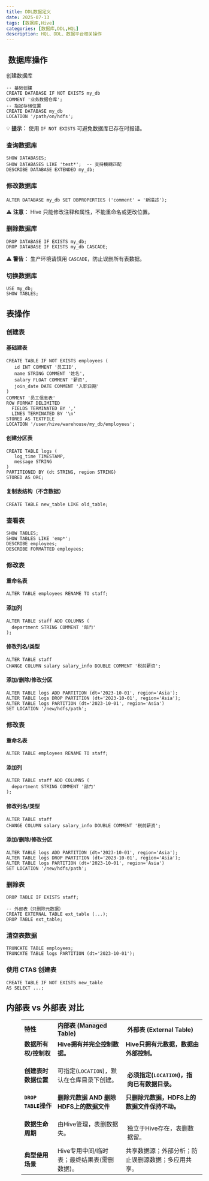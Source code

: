 ```yaml
---
title: DDL数据定义
date: 2025-07-13
tags: [数据库,Hive]
categories: [数据库,DDL,HQL]
description: HQL、DDL、数据平台相关操作
---
```


##  数据库操作

创建数据库

```
-- 基础创建
CREATE DATABASE IF NOT EXISTS my_db 
COMMENT '业务数据仓库';
-- 指定存储位置
CREATE DATABASE my_db 
LOCATION '/path/on/hdfs';
```

💡 ​**​提示：​**​ 使用 `IF NOT EXISTS` 可避免数据库已存在时报错。

### 查询数据库

```
SHOW DATABASES;
SHOW DATABASES LIKE 'test*';  -- 支持模糊匹配
DESCRIBE DATABASE EXTENDED my_db;
```

### 修改数据库

```
ALTER DATABASE my_db SET DBPROPERTIES ('comment' = '新描述');
```

⚠️ ​**​注意：​**​ Hive 只能修改注释和属性，不能重命名或更改位置。

### 删除数据库

```
DROP DATABASE IF EXISTS my_db;
DROP DATABASE IF EXISTS my_db CASCADE;
```

⚠️ ​**​警告：​**​ 生产环境请慎用 `CASCADE`，防止误删所有表数据。

### 切换数据库

```
USE my_db;
SHOW TABLES;
```

## 表操作

### 创建表

#### 基础建表

```
CREATE TABLE IF NOT EXISTS employees (
   id INT COMMENT '员工ID',
   name STRING COMMENT '姓名',
   salary FLOAT COMMENT '薪资',
   join_date DATE COMMENT '入职日期'
)
COMMENT '员工信息表'
ROW FORMAT DELIMITED 
  FIELDS TERMINATED BY ',' 
  LINES TERMINATED BY '\n'
STORED AS TEXTFILE
LOCATION '/user/hive/warehouse/my_db/employees';
```

#### 创建分区表

```
CREATE TABLE logs (
   log_time TIMESTAMP,
   message STRING
)
PARTITIONED BY (dt STRING, region STRING)
STORED AS ORC;
```

#### 复制表结构（不含数据）

```
CREATE TABLE new_table LIKE old_table;
```

### 查看表

```
SHOW TABLES;
SHOW TABLES LIKE 'emp*';
DESCRIBE employees;
DESCRIBE FORMATTED employees;
```

### 修改表

#### 重命名表

```
ALTER TABLE employees RENAME TO staff;
```

#### 添加列

```
ALTER TABLE staff ADD COLUMNS (
  department STRING COMMENT '部门'
);
```

#### 修改列名/类型

```
ALTER TABLE staff 
CHANGE COLUMN salary salary_info DOUBLE COMMENT '税前薪资';
```

#### 添加/删除/修改分区

```
ALTER TABLE logs ADD PARTITION (dt='2023-10-01', region='Asia');
ALTER TABLE logs DROP PARTITION (dt='2023-10-01', region='Asia');
ALTER TABLE logs PARTITION (dt='2023-10-01', region='Asia') 
SET LOCATION '/new/hdfs/path';
```

### 修改表

#### 重命名表

```
ALTER TABLE employees RENAME TO staff;
```

#### 添加列

```
ALTER TABLE staff ADD COLUMNS (
  department STRING COMMENT '部门'
);
```

#### 修改列名/类型

```
ALTER TABLE staff 
CHANGE COLUMN salary salary_info DOUBLE COMMENT '税前薪资';
```

#### 添加/删除/修改分区

```
ALTER TABLE logs ADD PARTITION (dt='2023-10-01', region='Asia');
ALTER TABLE logs DROP PARTITION (dt='2023-10-01', region='Asia');
ALTER TABLE logs PARTITION (dt='2023-10-01', region='Asia') 
SET LOCATION '/new/hdfs/path';
```

### 删除表

```
DROP TABLE IF EXISTS staff;

-- 外部表（只删除元数据）
CREATE EXTERNAL TABLE ext_table (...);
DROP TABLE ext_table;
```

### 清空表数据

```
TRUNCATE TABLE employees;
TRUNCATE TABLE logs PARTITION (dt='2023-10-01');
```

### 使用 CTAS 创建表

```
CREATE TABLE IF NOT EXISTS new_table
AS SELECT ...;
```

## 内部表 vs 外部表 对比

<figure class="table" style="width:96.01%;"><table class="ck-table-resized"><colgroup><col style="width:18.4%;"><col style="width:37.62%;"><col style="width:43.98%;"></colgroup><tbody><tr><td><span style="background-color:rgb(237,237,237);color:rgba(0,0,0,0.9);"><strong>特性</strong></span></td><td><span style="background-color:rgb(237,237,237);color:rgba(0,0,0,0.9);"><strong>内部表 (Managed Table)</strong></span></td><td style="background-color:var(--yb-md-th-bg-color);padding:10px 12px;"><strong>外部表 (External Table)</strong></td></tr><tr><td><strong>数据所有权/控制权</strong></td><td><strong>Hive拥有并完全控制数据。​</strong></td><td><strong>Hive只拥有元数据，数据由外部控制。​</strong></td></tr><tr><td><strong>创建表时数据位置​</strong></td><td><span style="background-color:rgb(255,255,255);color:rgba(0,0,0,0.9);">可指定(</span><code>LOCATION</code><span style="background-color:rgb(255,255,255);color:rgba(0,0,0,0.9);">)，默认在仓库目录下创建。</span></td><td style="background-color:var(--yb-md-td-bg-color-odd);padding:10px 12px;"><br>​<strong>​必须指定(</strong><code><strong>LOCATION</strong></code><strong>)，指向已有数据目录。​</strong></td></tr><tr><td><span style="background-color:rgb(255,255,255);color:rgba(0,0,0,0.9);">​</span><strong>​</strong><code><strong>DROP TABLE</strong></code><strong>操作</strong></td><td><span style="background-color:rgb(255,255,255);color:rgba(0,0,0,0.9);">​</span><strong>​删除元数据 AND 删除HDFS上的数据文件</strong></td><td><strong>只删除元数据，HDFS上的数据文件保持不动。​</strong></td></tr><tr><td><strong>数据生命周期​</strong></td><td><span style="background-color:rgb(255,255,255);color:rgba(0,0,0,0.9);">由Hive管理，表删数据失。</span></td><td style="background-color:var(--yb-md-td-bg-color-odd);padding:10px 12px;"><br>独立于Hive存在，表删数据留。</td></tr><tr><td><strong>典型使用场景​</strong></td><td><span style="background-color:rgb(255,255,255);color:rgba(0,0,0,0.9);">Hive专用中间/临时表；最终结果表(需删数据)。</span></td><td><span style="background-color:rgb(255,255,255);color:rgba(0,0,0,0.9);">共享数据源；外部分析；防止误删源数据；多应用共享。</span></td></tr></tbody></table></figure>